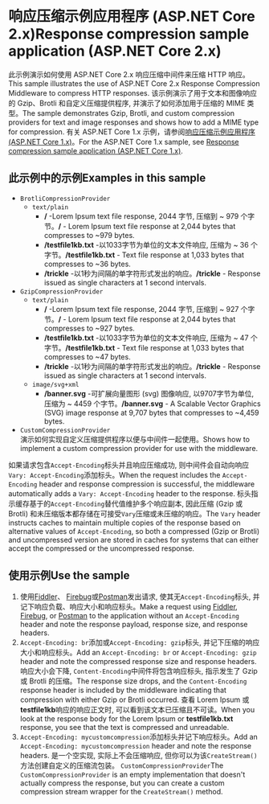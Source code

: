 # <a name="response-compression-sample-application-aspnet-core-2x"></a><span data-ttu-id="aec4f-101">响应压缩示例应用程序 (ASP.NET Core 2.x)</span><span class="sxs-lookup"><span data-stu-id="aec4f-101">Response compression sample application (ASP.NET Core 2.x)</span></span>

<span data-ttu-id="aec4f-102">此示例演示如何使用 ASP.NET Core 2.x 响应压缩中间件来压缩 HTTP 响应。</span><span class="sxs-lookup"><span data-stu-id="aec4f-102">This sample illustrates the use of ASP.NET Core 2.x Response Compression Middleware to compress HTTP responses.</span></span> <span data-ttu-id="aec4f-103">该示例演示了用于文本和图像响应的 Gzip、Brotli 和自定义压缩提供程序, 并演示了如何添加用于压缩的 MIME 类型。</span><span class="sxs-lookup"><span data-stu-id="aec4f-103">The sample demonstrates Gzip, Brotli, and custom compression providers for text and image responses and shows how to add a MIME type for compression.</span></span> <span data-ttu-id="aec4f-104">有关 ASP.NET Core 1.x 示例，请参阅[响应压缩示例应用程序 (ASP.NET Core 1.x)](https://github.com/aspnet/AspNetCore.Docs/tree/master/aspnetcore/performance/response-compression/samples/1.x)。</span><span class="sxs-lookup"><span data-stu-id="aec4f-104">For the ASP.NET Core 1.x sample, see [Response compression sample application (ASP.NET Core 1.x)](https://github.com/aspnet/AspNetCore.Docs/tree/master/aspnetcore/performance/response-compression/samples/1.x).</span></span>

## <a name="examples-in-this-sample"></a><span data-ttu-id="aec4f-105">此示例中的示例</span><span class="sxs-lookup"><span data-stu-id="aec4f-105">Examples in this sample</span></span>

* `BrotliCompressionProvider`
  * `text/plain`
    * <span data-ttu-id="aec4f-106">**/** -Lorem Ipsum text file response, 2044 字节, 压缩到 ~ 979 个字节。</span><span class="sxs-lookup"><span data-stu-id="aec4f-106">**/** - Lorem Ipsum text file response at 2,044 bytes that compresses to ~979 bytes.</span></span>
    * <span data-ttu-id="aec4f-107">**/testfile1kb.txt** -以1033字节为单位的文本文件响应, 压缩为 ~ 36 个字节。</span><span class="sxs-lookup"><span data-stu-id="aec4f-107">**/testfile1kb.txt** - Text file response at 1,033 bytes that compresses to ~36 bytes.</span></span>
    * <span data-ttu-id="aec4f-108">**/trickle** -以1秒为间隔的单字符形式发出的响应。</span><span class="sxs-lookup"><span data-stu-id="aec4f-108">**/trickle** - Response issued as single characters at 1 second intervals.</span></span>
* `GzipCompressionProvider`
  * `text/plain`
    * <span data-ttu-id="aec4f-109">**/** -Lorem Ipsum text file response, 2044 字节, 压缩到 ~ 927 个字节。</span><span class="sxs-lookup"><span data-stu-id="aec4f-109">**/** - Lorem Ipsum text file response at 2,044 bytes that compresses to ~927 bytes.</span></span>
    * <span data-ttu-id="aec4f-110">**/testfile1kb.txt** -以1033字节为单位的文本文件响应, 压缩为 ~ 47 个字节。</span><span class="sxs-lookup"><span data-stu-id="aec4f-110">**/testfile1kb.txt** - Text file response at 1,033 bytes that compresses to ~47 bytes.</span></span>
    * <span data-ttu-id="aec4f-111">**/trickle** -以1秒为间隔的单字符形式发出的响应。</span><span class="sxs-lookup"><span data-stu-id="aec4f-111">**/trickle** - Response issued as single characters at 1 second intervals.</span></span>
  * `image/svg+xml`
    * <span data-ttu-id="aec4f-112">**/banner.svg** -可扩展向量图形 (svg) 图像响应, 以9707字节为单位, 压缩为 ~ 4459 个字节。</span><span class="sxs-lookup"><span data-stu-id="aec4f-112">**/banner.svg** - A Scalable Vector Graphics (SVG) image response at 9,707 bytes that compresses to ~4,459 bytes.</span></span>
* `CustomCompressionProvider`<br><span data-ttu-id="aec4f-113">演示如何实现自定义压缩提供程序以便与中间件一起使用。</span><span class="sxs-lookup"><span data-stu-id="aec4f-113">Shows how to implement a custom compression provider for use with the middleware.</span></span>

<span data-ttu-id="aec4f-114">如果请求包含`Accept-Encoding`标头并且响应压缩成功, 则中间件会自动向响应`Vary: Accept-Encoding`添加标头。</span><span class="sxs-lookup"><span data-stu-id="aec4f-114">When the request includes the `Accept-Encoding` header and response compression is successful, the middleware automatically adds a `Vary: Accept-Encoding` header to the response.</span></span> <span data-ttu-id="aec4f-115">标头指示缓存基于的`Accept-Encoding`替代值维护多个响应副本, 因此压缩 (Gzip 或 Brotli) 和未压缩版本都存储在可接受`Vary`压缩或未压缩的响应。</span><span class="sxs-lookup"><span data-stu-id="aec4f-115">The `Vary` header instructs caches to maintain multiple copies of the response based on alternative values of `Accept-Encoding`, so both a compressed (Gzip or Brotli) and uncompressed version are stored in caches for systems that can either accept the compressed or the uncompressed response.</span></span>

## <a name="use-the-sample"></a><span data-ttu-id="aec4f-116">使用示例</span><span class="sxs-lookup"><span data-stu-id="aec4f-116">Use the sample</span></span>

1. <span data-ttu-id="aec4f-117">使用[Fiddler](https://www.telerik.com/fiddler)、 [Firebug](https://getfirebug.com/)或[Postman](https://www.getpostman.com/)发出请求, 使其无`Accept-Encoding`标头, 并记下响应负载、响应大小和响应标头。</span><span class="sxs-lookup"><span data-stu-id="aec4f-117">Make a request using [Fiddler](https://www.telerik.com/fiddler), [Firebug](https://getfirebug.com/), or [Postman](https://www.getpostman.com/) to the application without an `Accept-Encoding` header and note the response payload, response size, and response headers.</span></span>
1. <span data-ttu-id="aec4f-118">`Accept-Encoding: br`添加或`Accept-Encoding: gzip`标头, 并记下压缩的响应大小和响应标头。</span><span class="sxs-lookup"><span data-stu-id="aec4f-118">Add an `Accept-Encoding: br` or `Accept-Encoding: gzip` header and note the compressed response size and response headers.</span></span> <span data-ttu-id="aec4f-119">响应大小会下降, `Content-Encoding`中间件将包含响应标头, 指示发生了 Gzip 或 Brotli 的压缩。</span><span class="sxs-lookup"><span data-stu-id="aec4f-119">The response size drops, and the `Content-Encoding` response header is included by the middleware indicating that compression with either Gzip or Brotli occurred.</span></span> <span data-ttu-id="aec4f-120">查看 Lorem Ipsum 或**testfile1kb**响应的响应正文时, 可以看到该文本已压缩且不可读。</span><span class="sxs-lookup"><span data-stu-id="aec4f-120">When you look at the response body for the Lorem Ipsum or **testfile1kb.txt** response, you see that the text is compressed and unreadable.</span></span>
1. <span data-ttu-id="aec4f-121">`Accept-Encoding: mycustomcompression`添加标头并记下响应标头。</span><span class="sxs-lookup"><span data-stu-id="aec4f-121">Add an `Accept-Encoding: mycustomcompression` header and note the response headers.</span></span> <span data-ttu-id="aec4f-122">是一个空实现, 实际上不会压缩响应, 但你可以为该`CreateStream()`方法创建自定义的压缩流包装。 `CustomCompressionProvider`</span><span class="sxs-lookup"><span data-stu-id="aec4f-122">The `CustomCompressionProvider` is an empty implementation that doesn't actually compress the response, but you can create a custom compression stream wrapper for the `CreateStream()` method.</span></span>
